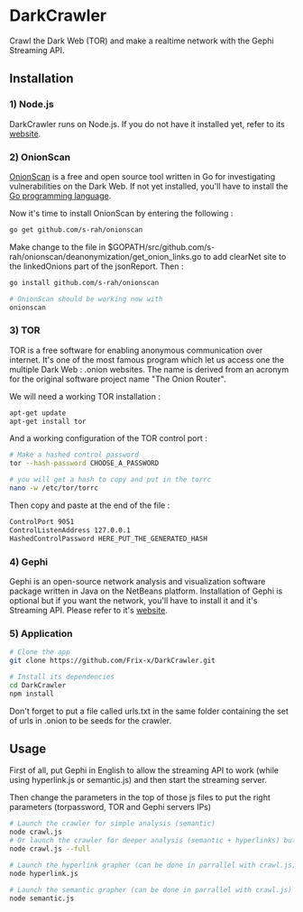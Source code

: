 # DarkCrawler

Crawl the Dark Web (TOR) and make a realtime network with the Gephi Streaming API.

## Installation

### 1) Node.js

DarkCrawler runs on Node.js. If you do not have it installed yet, refer to its [website](http://nodejs.org/).

### 2) OnionScan

[OnionScan](https://github.com/s-rah/onionscan) is a free and open source tool written in Go for investigating vulnerabilities on the Dark Web. If not yet installed, you'll have to install the [Go programming language](https://golang.org/doc/install).

Now it's time to install OnionScan by entering the following :

```bash
go get github.com/s-rah/onionscan
```

Make change to the file in $GOPATH/src/github.com/s-rah/onionscan/deanonymization/get_onion_links.go to add clearNet site to the linkedOnions part of the jsonReport. Then :

```bash
go install github.com/s-rah/onionscan

# OnionScan should be working now with
onionscan
```

### 3) TOR

TOR is a free software for enabling anonymous communication over internet. It's one of the most famous program which let us access one the multiple Dark Web : .onion websites. The name is derived from an acronym for the original software project name "The Onion Router".

We will need a working TOR installation :

```bash
apt-get update
apt-get install tor
```

And a working configuration of the TOR control port :

```bash
# Make a hashed control password
tor --hash-password CHOOSE_A_PASSWORD

# you will get a hash to copy and put in the torrc
nano -w /etc/tor/torrc
```

Then copy and paste at the end of the file :

```bash
ControlPort 9051
ControlListenAddress 127.0.0.1
HashedControlPassword HERE_PUT_THE_GENERATED_HASH
```

### 4) Gephi

Gephi is an open-source network analysis and visualization software package written in Java on the NetBeans platform.
Installation of Gephi is optional but if you want the network, you'll have to install it and it's Streaming API. Please refer to it's [website](https://gephi.org/).

### 5) Application

```bash
# Clone the app
git clone https://github.com/Frix-x/DarkCrawler.git

# Install its dependencies
cd DarkCrawler
npm install
```

Don't forget to put a file called urls.txt in the same folder containing the set of urls in .onion to be seeds for the crawler.

## Usage

First of all, put Gephi in English to allow the streaming API to work (while using hyperlink.js or semantic.js) and then start the streaming server.

Then change the parameters in the top of those js files to put the right parameters (torpassword, TOR and Gephi servers IPs)

```bash
# Launch the crawler for simple analysis (semantic)
node crawl.js
# Or launch the crawler for deeper analysis (semantic + hyperlinks) but take lot more time
node crawl.js --full

# Launch the hyperlink grapher (can be done in parrallel with crawl.js)
node hyperlink.js

# Launch the semantic grapher (can be done in parrallel with crawl.js)
node semantic.js
```
